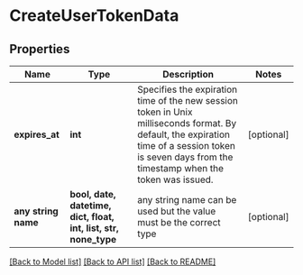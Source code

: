 # CreateUserTokenData


## Properties
Name | Type | Description | Notes
------------ | ------------- | ------------- | -------------
**expires_at** | **int** | Specifies the expiration time of the new session token in Unix milliseconds format. By default, the expiration time of a session token is seven days from the timestamp when the token was issued. | [optional] 
**any string name** | **bool, date, datetime, dict, float, int, list, str, none_type** | any string name can be used but the value must be the correct type | [optional]

[[Back to Model list]](../README.md#documentation-for-models) [[Back to API list]](../README.md#documentation-for-api-endpoints) [[Back to README]](../README.md)


